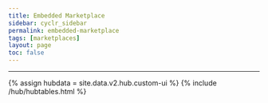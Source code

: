 ```yaml
---
title: Embedded Marketplace
sidebar: cyclr_sidebar
permalink: embedded-marketplace
tags: [marketplaces]
layout: page
toc: false
---
```

---
{% assign hubdata = site.data.v2.hub.custom-ui %}
{% include /hub/hubtables.html %}  